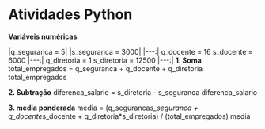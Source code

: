 # Atividades Python

**Variáveis numéricas**

|q_seguranca = 5|
|s_seguranca = 3000|
 |---:|
q_docente = 16
s_docente = 6000
 |---:|
q_diretoria = 1
s_diretoria = 12500
 |---:|
**1. Soma**
total_empregados = q_seguranca + q_docente + q_diretoria
total_empregados

**2. Subtração**
diferenca_salario = s_diretoria - s_seguranca
diferenca_salario

**3. media ponderada**
media = (q_seguranca*s_seguranca + q_docente*s_docente + q_diretoria*s_diretoria) / (total_empregados)
media

